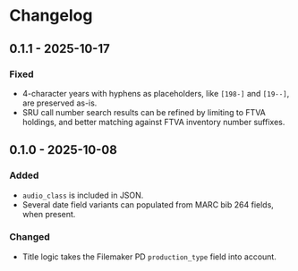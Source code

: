# Changelog

## 0.1.1 - 2025-10-17

### Fixed

- 4-character years with hyphens as placeholders, like `[198-]` and `[19--]`, are preserved as-is.
- SRU call number search results can be refined by limiting to FTVA holdings, and better matching against FTVA inventory number suffixes.

## 0.1.0 - 2025-10-08

### Added

- `audio_class` is included in JSON.
- Several date field variants can populated from MARC bib 264 fields, when present.

### Changed

- Title logic takes the Filemaker PD `production_type` field into account.
